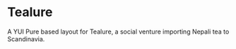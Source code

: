 Tealure
=======
A YUI Pure based layout for Tealure, a social venture importing Nepali tea to Scandinavia.

